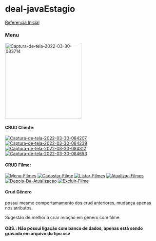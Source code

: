 # deal-javaEstagio

[Referencia Inicial](<https://www.devmedia.com.br/padrao-mvc-java-magazine/21995>)

### Menu

<a href="https://ibb.co/PMJKFBG"><img src="https://i.ibb.co/LrBmY4d/Captura-de-tela-2022-03-30-083714.png" alt="Captura-de-tela-2022-03-30-083714" border="0" hight= "200px" width= "250px"></a>

#### CRUD Cliente:

<div>
    <a href="https://ibb.co/TR5t3G8"><img src="https://i.ibb.co/WF1fJXy/Captura-de-tela-2022-03-30-084207.png" alt="Captura-de-tela-2022-03-30-084207" border="0"></a>
    <a href="https://ibb.co/mFW5TDr"><img src="https://i.ibb.co/Lh7dRkD/Captura-de-tela-2022-03-30-084239.png" alt="Captura-de-tela-2022-03-30-084239" border="0" </a>
    <a href="https://ibb.co/28mnRCq"><img src="https://i.ibb.co/q0XyhcB/Captura-de-tela-2022-03-30-084312.png" alt="Captura-de-tela-2022-03-30-084312" border="0"></a>
    <a href="https://ibb.co/MGNZFmT"><img src="https://i.ibb.co/LJpYV3w/Captura-de-tela-2022-03-30-084653.png" alt="Captura-de-tela-2022-03-30-084653" border="0" ></a>
</div>



#### CRUD Filme:

<div>
    <a href="https://imgbb.com/"><img src="https://i.ibb.co/kQBnqNC/Menu-Filmes.png" 			alt="Menu-Filmes" border="0"></a>  
    <a href="https://imgbb.com/"><img src="https://i.ibb.co/gTBxfxm/Cadastar-Filme.png" 		alt="Cadastar-Filme" border="0"></a>
    <a href="https://imgbb.com/"><img src="https://i.ibb.co/2F6xHSp/Listar-Filmes.png" 			alt="Listar-Filmes" border="0"></a>
    <a href="https://imgbb.com/"><img src="https://i.ibb.co/26PCcyz/Atualizar-Filmes.png" 			alt="Atualizar-Filmes" border="0"></a>
    <a href="https://imgbb.com/"><img src="https://i.ibb.co/chhgXqF/Depois-Da-Atualizacao.png" alt="Depois-Da-Atualizacao" border="0"></a>
    <a href="https://imgbb.com/"><img src="https://i.ibb.co/DV6J5q4/Excluir-Filme.png" 			alt="Excluir-Filme" border="0"></a>
</div>

#### Crud Gênero

<p> possui mesmo comportamamento dos crud anteriores, mudança apenas nos atributos.</p>

<p>Sugestão de melhoria criar relação em genero com filme</p>

<h4><a color="#AA0000">OBS.:</a> Não possui ligação com banco de dados, apenas está sendo gravado em arquivo do tipo csv</h4>

